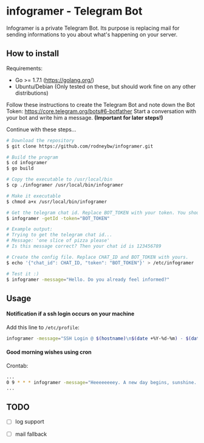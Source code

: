 # infogramer - Telegram Bot
Infogramer is a private Telegram Bot. Its purpose is replacing mail for sending informations to you about what's happening on your server.

## How to install

Requirements:
* Go >= 1.7.1 (https://golang.org/)
* Ubuntu/Debian (Only tested on these, but should work fine on any other distributions)

Follow these instructions to create the Telegram Bot and note down the Bot Token: https://core.telegram.org/bots#6-botfather Start a conversation with your bot and write him a message. **(Important for later steps!)**

Continue with these steps...
```sh
# Download the repository
$ git clone https://github.com/rodneybw/infogramer.git

# Build the program
$ cd infogramer
$ go build

# Copy the executable to /usr/local/bin
$ cp ./infogramer /usr/local/bin/infogramer

# Make it executable
$ chmod a+x /usr/local/bin/infogramer

# Get the telegram chat id. Replace BOT_TOKEN with your token. You should see the message you sent earlier.
$ infogramer -getId -token="BOT_TOKEN"

# Example output: 
# Trying to get the telegram chat id...
# Message: 'one slice of pizza please'
# Is this message correct? Then your chat id is 123456789

# Create the config file. Replace CHAT_ID and BOT_TOKEN with yours.
$ echo '{"chat_id": CHAT_ID, "token": "BOT_TOKEN"}' > /etc/infogramer

# Test it :)
$ infogramer -message="Hello. Do you already feel informed?"
```

## Usage 
#### Notification if a ssh login occurs on your machine

Add this line to `/etc/profile`:
```sh
infogramer -message="SSH Login @ $(hostname)\n$(date +%Y-%d-%m) - $(date +%H:%M)\nUser:$USER" # note: german time format ;)
```

#### Good morning wishes using cron
Crontab:
```sh
...
0 9 * * * infogramer -message="Heeeeeeeey. A new day begins, sunshine. :)" >/dev/null 2>&1
...
```

## TODO
- [ ] log support
- [ ] mail fallback

